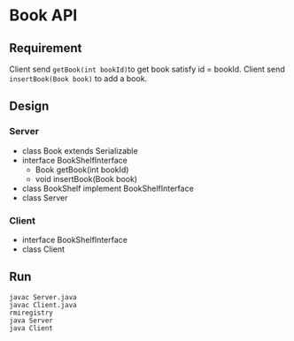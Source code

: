# Book API
## Requirement
Client send `getBook(int bookId)`to get book satisfy id = bookId.
Client send `insertBook(Book book)` to add a book.
## Design
### Server
- class Book extends Serializable
- interface BookShelfInterface
    * Book getBook(int bookId)
    * void insertBook(Book book)
- class BookShelf implement BookShelfInterface
- class Server
### Client
- interface BookShelfInterface
- class Client
## Run
~~~~
javac Server.java
javac Client.java
rmiregistry
java Server
java Client
~~~~